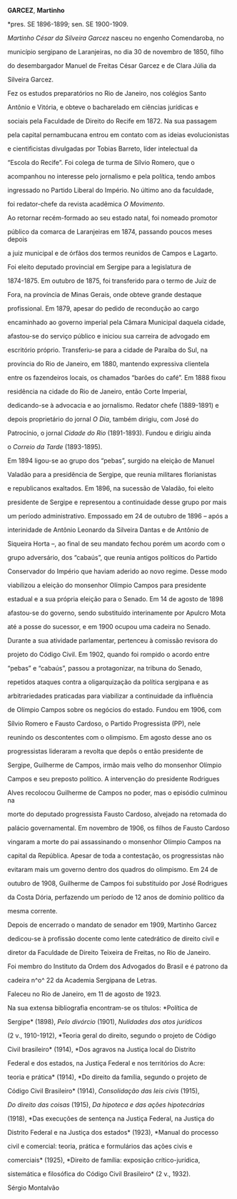**GARCEZ**, **Martinho**



\*pres. SE 1896-1899; sen. SE 1900-1909.



*Martinho César da Silveira Garcez* nasceu no engenho Comendaroba, no

município sergipano de Laranjeiras, no dia 30 de novembro de 1850, filho

do desembargador Manuel de Freitas César Garcez e de Clara Júlia da

Silveira Garcez.



Fez os estudos preparatórios no Rio de Janeiro, nos colégios Santo

Antônio e Vitória, e obteve o bacharelado em ciências jurídicas e

sociais pela Faculdade de Direito do Recife em 1872. Na sua passagem

pela capital pernambucana entrou em contato com as ideias evolucionistas

e cientificistas divulgadas por Tobias Barreto, líder intelectual da

“Escola do Recife”. Foi colega de turma de Sílvio Romero, que o

acompanhou no interesse pelo jornalismo e pela política, tendo ambos

ingressado no Partido Liberal do Império. No último ano da faculdade,

foi redator-chefe da revista acadêmica *O Movimento*.



Ao retornar recém-formado ao seu estado natal, foi nomeado promotor

público da comarca de Laranjeiras em 1874, passando poucos meses depois

a juiz municipal e de órfãos dos termos reunidos de Campos e Lagarto.

Foi eleito deputado provincial em Sergipe para a legislatura de

1874-1875. Em outubro de 1875, foi transferido para o termo de Juiz de

Fora, na província de Minas Gerais, onde obteve grande destaque

profissional. Em 1879, apesar do pedido de recondução ao cargo

encaminhado ao governo imperial pela Câmara Municipal daquela cidade,

afastou-se do serviço público e iniciou sua carreira de advogado em

escritório próprio. Transferiu-se para a cidade de Paraíba do Sul, na

província do Rio de Janeiro, em 1880, mantendo expressiva clientela

entre os fazendeiros locais, os chamados “barões do café”. Em 1888 fixou

residência na cidade do Rio de Janeiro, então Corte Imperial,

dedicando-se à advocacia e ao jornalismo. Redator chefe (1889-1891) e

depois proprietário do jornal *O Dia*, também dirigiu, com José do

Patrocínio, o jornal *Cidade do Rio* (1891-1893). Fundou e dirigiu ainda

o *Correio da Tarde* (1893-1895).



Em 1894 ligou-se ao grupo dos “pebas”, surgido na eleição de Manuel

Valadão para a presidência de Sergipe, que reunia militares florianistas

e republicanos exaltados. Em 1896, na sucessão de Valadão, foi eleito

presidente de Sergipe e representou a continuidade desse grupo por mais

um período administrativo. Empossado em 24 de outubro de 1896 – após a

interinidade de Antônio Leonardo da Silveira Dantas e de Antônio de

Siqueira Horta –, ao final de seu mandato fechou porém um acordo com o

grupo adversário, dos “cabaús”, que reunia antigos políticos do Partido

Conservador do Império que haviam aderido ao novo regime. Desse modo

viabilizou a eleição do monsenhor Olímpio Campos para presidente

estadual e a sua própria eleição para o Senado. Em 14 de agosto de 1898

afastou-se do governo, sendo substituído interinamente por Apulcro Mota

até a posse do sucessor, e em 1900 ocupou uma cadeira no Senado.



Durante a sua atividade parlamentar, pertenceu à comissão revisora do

projeto do Código Civil. Em 1902, quando foi rompido o acordo entre

“pebas” e “cabaús”, passou a protagonizar, na tribuna do Senado,

repetidos ataques contra a oligarquização da política sergipana e as

arbitrariedades praticadas para viabilizar a continuidade da influência

de Olímpio Campos sobre os negócios do estado. Fundou em 1906, com

Sílvio Romero e Fausto Cardoso, o Partido Progressista (PP), nele

reunindo os descontentes com o olimpismo. Em agosto desse ano os

progressistas lideraram a revolta que depôs o então presidente de

Sergipe, Guilherme de Campos, irmão mais velho do monsenhor Olímpio

Campos e seu preposto político. A intervenção do presidente Rodrigues

Alves recolocou Guilherme de Campos no poder, mas o episódio culminou na

morte do deputado progressista Fausto Cardoso, alvejado na retomada do

palácio governamental. Em novembro de 1906, os filhos de Fausto Cardoso

vingaram a morte do pai assassinando o monsenhor Olímpio Campos na

capital da República. Apesar de toda a contestação, os progressistas não

evitaram mais um governo dentro dos quadros do olimpismo. Em 24 de

outubro de 1908, Guilherme de Campos foi substituído por José Rodrigues

da Costa Dória, perfazendo um período de 12 anos de domínio político da

mesma corrente.



Depois de encerrado o mandato de senador em 1909, Martinho Garcez

dedicou-se à profissão docente como lente catedrático de direito civil e

diretor da Faculdade de Direito Teixeira de Freitas, no Rio de Janeiro.



Foi membro do Instituto da Ordem dos Advogados do Brasil e é patrono da

cadeira n^o^ 22 da Academia Sergipana de Letras.



Faleceu no Rio de Janeiro, em 11 de agosto de 1923.



Na sua extensa bibliografia encontram-se os títulos: *Política de

Sergipe* (1898), *Pelo divórcio* (1901), *Nulidades dos atos jurídicos*

(2 v., 1910-1912), *Teoria geral do direito, segundo o projeto de Código

Civil brasileiro* (1914), *Dos agravos na Justiça local do Distrito

Federal e dos estados, na Justiça Federal e nos territórios do Acre:

teoria e prática* (1914), *Do direito da família, segundo o projeto de

Código Civil Brasileiro* (1914), *Consolidação das leis civis* (1915),

*Do direito das coisas* (1915), *Da hipoteca e das ações hipotecárias*

(1918), *Das execuções de sentença na Justiça Federal, na Justiça do

Distrito Federal e na Justiça dos estados* (1923), *Manual do processo

civil e comercial: teoria, prática e formulários das ações civis e

comerciais* (1925), *Direito de família: exposição crítico-jurídica,

sistemática e filosófica do Código Civil Brasileiro* (2 v., 1932).



Sérgio Montalvão




